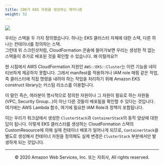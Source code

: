 ```yaml
---
title: CDK가 K8S 자원을 생성하는 메커니즘
weight: 52
---
```



![](/images/70-appendix/stacks.png)

우리는 스택을 두 가지 정의했습니다. 하나는 EKS 클러스터 자체에 대한 스택, 다른 하나는 컨테이너를 정의하는 스택.  
그런데 위 스크린샷처럼, CloudFormation 콘솔에 들어가보면 우리는 생성한 적 없는 스택들이 추가로 배포된 것을 확인할 수 있습니다. 왜 이럴까요?!

현 시점에서 AWS CloudFormation 자원인 `AWS::EKS::Cluster`는 이런 기능을 네이티브하게 제공하지 못합니다. 그래서 manifest를 적용하거나 IAM role 매핑 같은 작업, 즉 클러스터에 직접 명령을 내려야 하는 작업을 처리하기 위해 Amazon EKS construct library는 커스텀 리소스를 이용합니다.

이 말인 즉슨, 여러분이 명시적으로 정의한 자원이나 그 자원이 필요로 하는 자원들(VPC, Security Group...)이 아닌 다른 것들이 배포됨을 확인할 수 있다는 것입니다. 여기에는 AWS Lambda 함수, 여기에 필요한 IAM Role과 정책이 포함됩니다. 

이는 우리가 워크샵에서 생성한 `ClusterStack`과 `ContainerStack`의 동작 양상에 대한 답이 됩니다. 이렇게 EKS 클러스터를 생성하는 CloudFormation 스택의 CustomResource에 의해 실제 컨테이너 배포가 일어나게 되므로, `ContainerStack`을 별도로 생성해서 컨테이너 자원을 정의해도 실제 변경은 `ClusterStack` 부분에서만 발생하게 되는 것입니다.

---
<p align="center">
© 2020 Amazon Web Services, Inc. 또는 자회사, All rights reserved.
</p>
